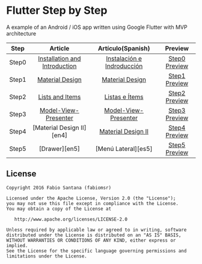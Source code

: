 # Flutter Step by Step

A example of an Android / iOS app written using Google Flutter with MVP architecture

|  Step |                Article               |         Artículo(Spanish)         |         Preview         |
|:-----:|:------------------------------------:|:---------------------------------:|:-----------------------:|
| Step0 | [Installation and Introduction][en0] | [Instalación e Indroducción][es0] |      [Step0 Preview]    |
| Step1 | [Material Design][en1]               | [Material Design][es1]            |      [Step1 Preview]    |
| Step2 | [Lists and Items][en2]               | [Listas e Ítems][es2]             |      [Step2 Preview]    |
| Step3 | [Model-View-Presenter][en3]          | [Model-View-Presenter][es3]       |      [Step3 Preview]    |
| Step4 | [Material Design II][en4]            | [Material Design II][es4]         |      [Step4 Preview]    |
| Step5 | [Drawer][en5]                        | [Menú Lateral][es5]               |      [Step5 Preview]    |


License
-------

    Copyright 2016 Fabio Santana (fabiomsr)

    Licensed under the Apache License, Version 2.0 (the "License");
    you may not use this file except in compliance with the License.
    You may obtain a copy of the License at

       http://www.apache.org/licenses/LICENSE-2.0

    Unless required by applicable law or agreed to in writing, software
    distributed under the License is distributed on an "AS IS" BASIS,
    WITHOUT WARRANTIES OR CONDITIONS OF ANY KIND, either express or implied.
    See the License for the specific language governing permissions and
    limitations under the License.


[en0]:https://medium.com/@develodroid/flutter-i-intro-and-install-a8bf6dfcc7c8#.lxynmgs8j
[en1]:https://medium.com/@develodroid/flutter-ii-material-design-f437e3e8e6a9#.sytqg6uu3
[en2]:https://medium.com/@develodroid/flutter-iii-lists-and-items-6bfa7348ab1b#.j5w2rk8iy
[en3]:https://medium.com/@develodroid/flutter-iv-mvp-architecture-e4a979d9f47e#.aexy0nmud

[es0]:https://medium.com/@XensS/flutter-ii-material-design-ed2cb4d0422e#.fhjsnl97j
[es1]:https://medium.com/@XensS/flutter-ii-material-design-ed2cb4d0422e#.alqke4o9a
[es2]:https://medium.com/@XensS/flutter-iii-listas-e-%C3%ADtems-818be6b9c226#.6u0y0t926
[es3]:https://medium.com/@XensS/flutter-iv-arquitectura-mvp-162a479aeb79#.8uci8775d
[es4]:https://medium.com/@XensS/flutter-v-material-design-ii-7b0196e7b42d#.248a7snwx

[Step0 Preview]:https://raw.githubusercontent.com/fabiomsr/Flutter-StepByStep/master/art/preview_step0.png
[Step1 Preview]:https://raw.githubusercontent.com/fabiomsr/Flutter-StepByStep/master/art/preview_step1.png
[Step2 Preview]:https://raw.githubusercontent.com/fabiomsr/Flutter-StepByStep/master/art/preview_step2.png
[Step3 Preview]:https://raw.githubusercontent.com/fabiomsr/Flutter-StepByStep/master/art/preview_step3.png
[Step4 Preview]:https://raw.githubusercontent.com/fabiomsr/Flutter-StepByStep/master/art/preview_step4.png
[Step5 Preview]:https://raw.githubusercontent.com/fabiomsr/Flutter-StepByStep/master/art/preview_step5.png
